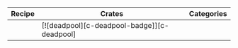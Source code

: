| Recipe | Crates | Categories |
|--------|--------|------------|
|  | [![deadpool][c-deadpool-badge]][c-deadpool] |  |
